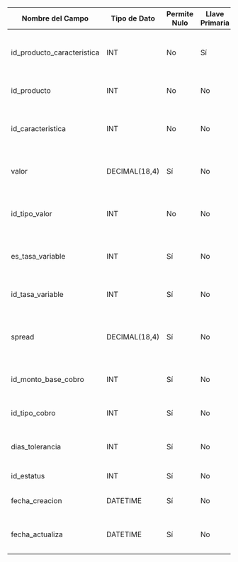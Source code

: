 | Nombre del Campo | Tipo de Dato | Permite Nulo | Llave Primaria | Descripción |
| --- | --- | --- | --- | --- |
| id_producto_caracteristica | INT | No | Sí | Identificador único del registro de característica del producto |
| id_producto | INT | No | No | Identificador del producto relacionado |
| id_caracteristica | INT | No | No | Identificador de la característica asociada al producto |
| valor | DECIMAL(18,4) | Sí | No | Valor numérico asignado a la característica |
| id_tipo_valor | INT | No | No | Tipo de valor (entero, decimal, booleano, etc.) |
| es_tasa_variable | INT | Sí | No | Indica si es una tasa variable (1: Sí, 0: No) |
| id_tasa_variable | INT | Sí | No | Identificador de la tasa variable asociada |
| spread | DECIMAL(18,4) | Sí | No | Porcentaje adicional sobre la tasa base (spread) |
| id_monto_base_cobro | INT | Sí | No | Base de cálculo para el cobro del producto |
| id_tipo_cobro | INT | Sí | No | Tipo de cobro aplicable |
| dias_tolerancia | INT | Sí | No | Cantidad de días de tolerancia permitida |
| id_estatus | INT | Sí | No | Estatus del registro |
| fecha_creacion | DATETIME | Sí | No | Fecha en la que se creó el registro |
| fecha_actualiza | DATETIME | Sí | No | Fecha de la última actualización del registro |